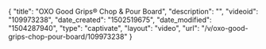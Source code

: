 {
    "title": "OXO Good Grips&reg; Chop &amp; Pour Board",
    "description": "",
    "videoid": "109973238",
    "date_created": "1502519675",
    "date_modified": "1504287940",
    "type": "captivate",
    "layout": "video",
    "url": "\/v\/oxo-good-grips-chop-pour-board\/109973238"
}